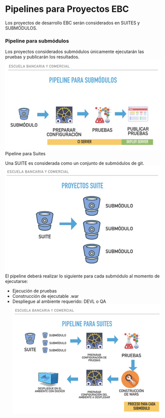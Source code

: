 # Pipelines para Proyectos EBC

Los proyectos de desarrollo EBC serán considerados en SUITES y SUBMÓDULOS.

### Pipeline para submódulos

Los proyectos considerados submódulos únicamente ejecutarán las pruebas y publicarán los resultados.![](/assets/ebc10.png)Pipeline para Suites

Una SUITE es considerada como un conjunto de submódulos de git. ![](/assets/ebc11.png)El pipeline deberá realizar lo siguiente para cada submódulo al momento de ejecutarse:

* Ejecución de pruebas
* Construcción de ejecutable .war
* Despliegue al ambiente requerido: DEVL o QA![](/assets/ebc12.png)



